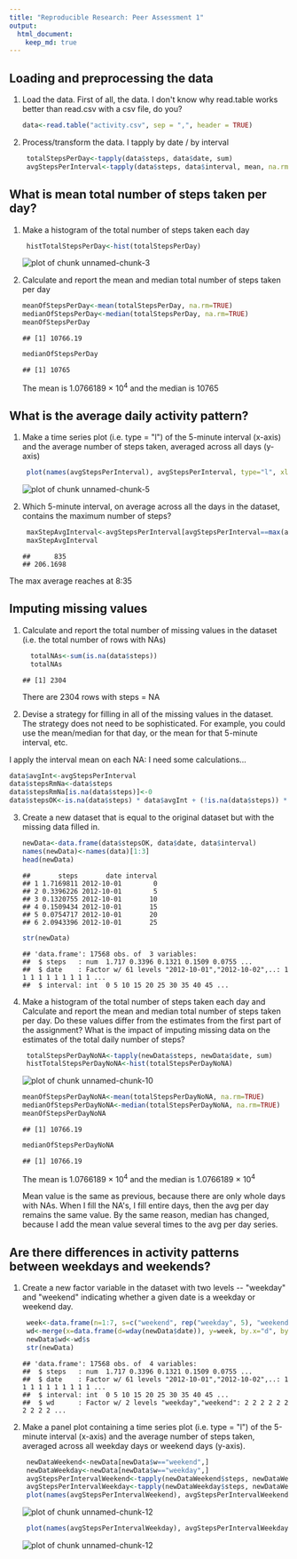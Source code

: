 ```yaml
---
title: "Reproducible Research: Peer Assessment 1"
output: 
  html_document:
    keep_md: true
---
```


## Loading and preprocessing the data
1. Load the data. First of all, the data. I don't know why read.table works better than read.csv with a csv file, do you?

   
   ```r
   data<-read.table("activity.csv", sep = ",", header = TRUE)
   ```

2. Process/transform the data. I tapply by date / by interval
   
   ```r
    totalStepsPerDay<-tapply(data$steps, data$date, sum) 
    avgStepsPerInterval<-tapply(data$steps, data$interval, mean, na.rm=TRUE) 
   ```
   
## What is mean total number of steps taken per day?

1. Make a histogram of the total number of steps taken each day
   
   ```r
    histTotalStepsPerDay<-hist(totalStepsPerDay)
   ```
   
   ![plot of chunk unnamed-chunk-3](figure/unnamed-chunk-3-1.png) 


2. Calculate and report the mean and median total number of steps taken per day
   
   ```r
   meanOfStepsPerDay<-mean(totalStepsPerDay, na.rm=TRUE)
   medianOfStepsPerDay<-median(totalStepsPerDay, na.rm=TRUE)
   meanOfStepsPerDay
   ```
   
   ```
   ## [1] 10766.19
   ```
   
   ```r
   medianOfStepsPerDay
   ```
   
   ```
   ## [1] 10765
   ```
   The mean is 1.0766189 &times; 10<sup>4</sup> and the median is 10765

## What is the average daily activity pattern?

1. Make a time series plot (i.e. type = "l") of the 5-minute interval (x-axis) and the average number of steps taken, averaged across all days (y-axis)
   
   ```r
    plot(names(avgStepsPerInterval), avgStepsPerInterval, type="l", xlab = "Intervals", ylab = "Avg Steps")
   ```
   
   ![plot of chunk unnamed-chunk-5](figure/unnamed-chunk-5-1.png) 
2. Which 5-minute interval, on average across all the days in the dataset, contains the maximum number of steps?
   
   ```r
    maxStepAvgInterval<-avgStepsPerInterval[avgStepsPerInterval==max(avgStepsPerInterval)]
    maxStepAvgInterval
   ```
   
   ```
   ##      835 
   ## 206.1698
   ```
  The max average reaches at 8:35


## Imputing missing values
1. Calculate and report the total number of missing values in the dataset (i.e. the total number of rows with NAs)
   
   ```r
     totalNAs<-sum(is.na(data$steps))
     totalNAs
   ```
   
   ```
   ## [1] 2304
   ```
   There are  2304 rows with steps = NA

2. Devise a strategy for filling in all of the missing values in the dataset. The strategy does not need to be sophisticated. For example, you could use the mean/median for that day, or the mean for that 5-minute interval, etc.

  I apply the interval mean on each NA: I need some calculations...
   
   ```r
   data$avgInt<-avgStepsPerInterval
   data$stepsRmNa<-data$steps
   data$stepsRmNa[is.na(data$steps)]<-0
   data$stepsOK<-is.na(data$steps) * data$avgInt + (!is.na(data$steps)) * data$stepsRmNa
   ```
3. Create a new dataset that is equal to the original dataset but with the missing data filled in.   

   
   ```r
   newData<-data.frame(data$stepsOK, data$date, data$interval)
   names(newData)<-names(data)[1:3]
   head(newData)
   ```
   
   ```
   ##       steps       date interval
   ## 1 1.7169811 2012-10-01        0
   ## 2 0.3396226 2012-10-01        5
   ## 3 0.1320755 2012-10-01       10
   ## 4 0.1509434 2012-10-01       15
   ## 5 0.0754717 2012-10-01       20
   ## 6 2.0943396 2012-10-01       25
   ```
   
   ```r
   str(newData)
   ```
   
   ```
   ## 'data.frame':	17568 obs. of  3 variables:
   ##  $ steps   : num  1.717 0.3396 0.1321 0.1509 0.0755 ...
   ##  $ date    : Factor w/ 61 levels "2012-10-01","2012-10-02",..: 1 1 1 1 1 1 1 1 1 1 ...
   ##  $ interval: int  0 5 10 15 20 25 30 35 40 45 ...
   ```
4. Make a histogram of the total number of steps taken each day and Calculate and report the mean and median total number of steps taken per day. Do these values differ from the estimates from the first part of the assignment? What is the impact of imputing missing data on the estimates of the total daily number of steps?

   
   ```r
    totalStepsPerDayNoNA<-tapply(newData$steps, newData$date, sum) 
    histTotalStepsPerDayNoNA<-hist(totalStepsPerDayNoNA)
   ```
   
   ![plot of chunk unnamed-chunk-10](figure/unnamed-chunk-10-1.png) 
   
   ```r
   meanOfStepsPerDayNoNA<-mean(totalStepsPerDayNoNA, na.rm=TRUE)
   medianOfStepsPerDayNoNA<-median(totalStepsPerDayNoNA, na.rm=TRUE)
   meanOfStepsPerDayNoNA
   ```
   
   ```
   ## [1] 10766.19
   ```
   
   ```r
   medianOfStepsPerDayNoNA
   ```
   
   ```
   ## [1] 10766.19
   ```
   The mean is 1.0766189 &times; 10<sup>4</sup> and the median is 1.0766189 &times; 10<sup>4</sup>
    
    Mean value is the same as previous, because there are only whole days with NAs. When I fill the NA's, I fill entire days, then the avg per day remains the same value. By the same reason, median has changed, because I add the mean value several times to the avg per day series.
    
## Are there differences in activity patterns between weekdays and weekends?

1. Create a new factor variable in the dataset with two levels -- "weekday" and "weekend" indicating whether a given date is a weekday or weekend day.
   
   ```r
    week<-data.frame(n=1:7, s=c("weekend", rep("weekday", 5), "weekend")) #Weekend are days 1 and 7
    wd<-merge(x=data.frame(d=wday(newData$date)), y=week, by.x="d", by.y="n")
    newData$wd<-wd$s
    str(newData)
   ```
   
   ```
   ## 'data.frame':	17568 obs. of  4 variables:
   ##  $ steps   : num  1.717 0.3396 0.1321 0.1509 0.0755 ...
   ##  $ date    : Factor w/ 61 levels "2012-10-01","2012-10-02",..: 1 1 1 1 1 1 1 1 1 1 ...
   ##  $ interval: int  0 5 10 15 20 25 30 35 40 45 ...
   ##  $ wd      : Factor w/ 2 levels "weekday","weekend": 2 2 2 2 2 2 2 2 2 2 ...
   ```

2. Make a panel plot containing a time series plot (i.e. type = "l") of the 5-minute interval (x-axis) and the average number of steps taken, averaged across all weekday days or weekend days (y-axis).
   
   ```r
    newDataWeekend<-newData[newData$w=="weekend",]
    newDataWeekday<-newData[newData$w=="weekday",]
    avgStepsPerIntervalWeekend<-tapply(newDataWeekend$steps, newDataWeekend$interval, mean, na.rm=TRUE) 
    avgStepsPerIntervalWeekday<-tapply(newDataWeekday$steps, newDataWeekday$interval, mean, na.rm=TRUE) 
    plot(names(avgStepsPerIntervalWeekend), avgStepsPerIntervalWeekend, type="l", xlab = "Intervals", ylab = "Avg Steps")
   ```
   
   ![plot of chunk unnamed-chunk-12](figure/unnamed-chunk-12-1.png) 
   
   ```r
    plot(names(avgStepsPerIntervalWeekday), avgStepsPerIntervalWeekday, type="l", xlab = "Intervals", ylab = "Avg Steps")
   ```
   
   ![plot of chunk unnamed-chunk-12](figure/unnamed-chunk-12-2.png) 


